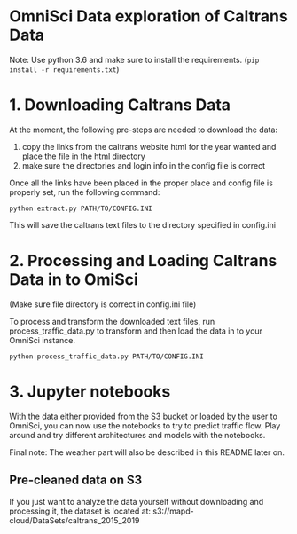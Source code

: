 OmniSci Data exploration of Caltrans Data
==============================================

Note: Use python 3.6 and make sure to install the requirements. (`pip install -r requirements.txt`)



# 1. Downloading Caltrans Data

At the moment, the following pre-steps are needed to download the data:
1. copy the links from the caltrans website html for the year wanted and place the file in the html directory
2. make sure the directories and login info in the config file is correct

Once all the links have been placed in the proper place and config file is properly set, run the following command:

```
python extract.py PATH/TO/CONFIG.INI
```

This will save the caltrans text files to the directory specified in config.ini

# 2. Processing and Loading Caltrans Data in to OmiSci

(Make sure file directory is correct in config.ini file)

To process and transform the downloaded text files, run process_traffic_data.py to transform and then load the data in to your OmniSci instance.

```
python process_traffic_data.py PATH/TO/CONFIG.INI
```

# 3. Jupyter notebooks

With the data either provided from the S3 bucket or loaded by the user to OmniSci, you can now use the notebooks to try to predict traffic flow. Play around and try different architectures and models with the notebooks.


Final note: The weather part will also be described in this README later on.

## Pre-cleaned data on S3

If you just want to analyze the data yourself without downloading and processing it, the dataset is located at:
s3://mapd-cloud/DataSets/caltrans_2015_2019
